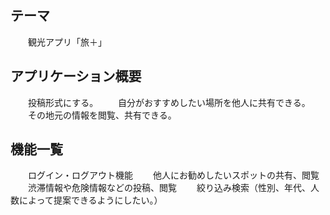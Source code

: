 ## テーマ
　　観光アプリ「旅＋」

## アプリケーション概要
　　投稿形式にする。
　　自分がおすすめしたい場所を他人に共有できる。
　　その地元の情報を閲覧、共有できる。

## 機能一覧
　　ログイン・ログアウト機能
　　他人にお勧めしたいスポットの共有、閲覧
　　渋滞情報や危険情報などの投稿、閲覧
　　絞り込み検索（性別、年代、人数によって提案できるようにしたい。）
　　